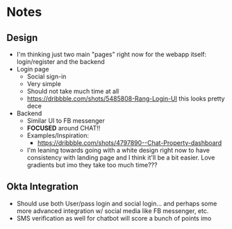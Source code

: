 # Notes

## Design
* I'm thinking just two main "pages" right now for the webapp itself: login/register and the backend
* Login page
    * Social sign-in
    * Very simple
    * Should not take much time at all
    * https://dribbble.com/shots/5485808-Rang-Login-UI this looks pretty dece
* Backend
    * Similar UI to FB messenger
    * __FOCUSED__ around CHAT!!
    * Examples/Inspiration:
        * https://dribbble.com/shots/4797890--Chat-Property-dashboard
    * I'm leaning towards going with a white design right now to have consistency with landing page and I think it'll be a bit easier. Love gradients but imo they take too much time???


## Okta Integration
* Should use both User/pass login and social login... and perhaps some more advanced integration w/ social media like FB messenger, etc.
* SMS verification as well for chatbot will score a bunch of points imo
